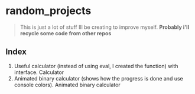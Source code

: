 # random_projects
> This is just a lot of stuff Ill be creating to improve myself. **Probably i'll recycle some code from other repos**

## Index
1. Useful calculator (instead of using eval, I created the function) with interface. Calculator
2. Animated binary calculator (shows how the progress is done and use console colors). Animated binary calculator
